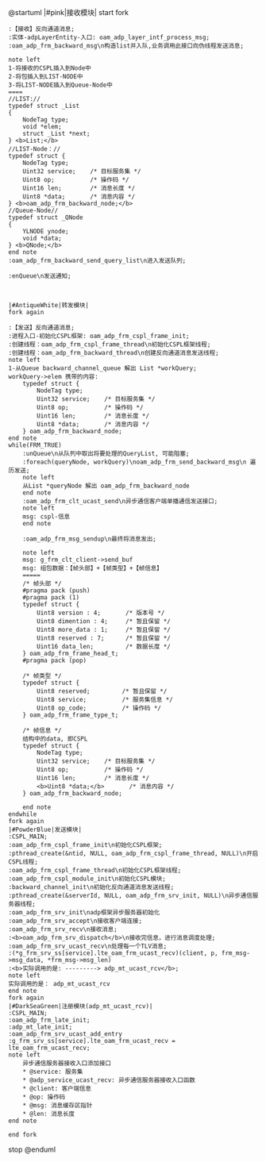 @startuml
|#pink|接收模块|
start
    fork

    :【接收】反向通道消息;
    :实体-adpLayerEntity-入口: oam_adp_layer_intf_process_msg;
    :oam_adp_frm_backward_msg\n构造list并入队,业务调用此接口向伪线程发送消息;

    note left
    1-将接收的CSPL插入到Node中
    2-将包插入到LIST-NODE中
    3-将LIST-NODE插入到Queue-Node中
    ====
    //LIST://
    typedef struct _List
    {
        NodeTag type;
        void *elem;
        struct _List *next;
    } <b>List;</b>
    //LIST-Node：//
    typedef struct {
        NodeTag type;
        Uint32 service;    /* 目标服务集 */
        Uint8 op;          /* 操作码 */
        Uint16 len;        /* 消息长度 */
        Uint8 *data;       /* 消息内容 */
    } <b>oam_adp_frm_backward_node;</b>
    //Queue-Node//
    typedef struct _QNode
    {
        YLNODE ynode;
        void *data;
    } <b>QNode;</b>
    end note
    :oam_adp_frm_backward_send_query_list\n进入发送队列;

    :enQueue\n发送通知;



    |#AntiqueWhite|转发模块|
    fork again

    :【发送】反向通道消息;
    :进程入口-初始化CSPL框架: oam_adp_frm_cspl_frame_init;
    :创建线程：oam_adp_frm_cspl_frame_thread\n初始化CSPL框架线程;
    :创建线程：oam_adp_frm_backward_thread\n创建反向通道消息发送线程;
    note left
    1-从Queue backward_channel_queue 解出 List *workQuery;
    workQuery->elem 携带的内容:
        typedef struct {
            NodeTag type;
            Uint32 service;    /* 目标服务集 */
            Uint8 op;          /* 操作码 */
            Uint16 len;        /* 消息长度 */
            Uint8 *data;       /* 消息内容 */
        } oam_adp_frm_backward_node;
    end note
    while(FRM_TRUE)
        :unQueue\n从队列中取出将要处理的QueryList, 可能阻塞;
        :foreach(queryNode, workQuery)\noam_adp_frm_send_backward_msg\n 遍历发送;
        note left
        从List *queryNode 解出 oam_adp_frm_backward_node
        end note
        :oam_adp_frm_clt_ucast_send\n异步通信客户端单播通信发送接口;
        note left
        msg: cspl-信息
        end note

        :oam_adp_frm_msg_sendup\n最终将消息发出;

        note left
        msg: g_frm_clt_client->send_buf
        msg: 组包数据：【帧头部】+【帧类型】+【帧信息】
        =====
        /* 帧头部 */
        #pragma pack (push)
        #pragma pack (1)
        typedef struct {
            Uint8 version : 4;       /* 版本号 */
            Uint8 dimention : 4;     /* 暂且保留 */
            Uint8 more_data : 1;     /* 暂且保留 */
            Uint8 reserved : 7;      /* 暂且保留 */
            Uint16 data_len;         /* 数据长度 */
        } oam_adp_frm_frame_head_t;
        #pragma pack (pop)

        /* 帧类型 */
        typedef struct {
            Uint8 reserved;         /* 暂且保留 */
            Uint8 service;          /* 服务集信息 */
            Uint8 op_code;          /* 操作码 */
        } oam_adp_frm_frame_type_t;

        /* 帧信息 */
        结构中的data, 即CSPL
        typedef struct {
            NodeTag type;
            Uint32 service;    /* 目标服务集 */
            Uint8 op;          /* 操作码 */
            Uint16 len;        /* 消息长度 */
            <b>Uint8 *data;</b>       /* 消息内容 */
        } oam_adp_frm_backward_node;

        end note
    endwhile
    fork again
    |#PowderBlue|发送模块|
    :CSPL_MAIN;
    :oam_adp_frm_cspl_frame_init\n初始化CSPL框架;
    :pthread_create(&ntid, NULL, oam_adp_frm_cspl_frame_thread, NULL)\n开启CSPL线程;
    :oam_adp_frm_cspl_frame_thread\n初始化CSPL框架线程;
    :oam_adp_frm_cspl_module_init\n初始化CSPL模块;
    :backward_channel_init\n初始化反向通道消息发送线程;
    :pthread_create(&serverId, NULL, oam_adp_frm_srv_init, NULL)\n异步通信服务器线程;
    :oam_adp_frm_srv_init\nadp框架异步服务器初始化
    :oam_adp_frm_srv_accept\n接收客户端连接;
    :oam_adp_frm_srv_recv\n接收消息;
    :<b>oam_adp_frm_srv_dispatch</b>\n接收完信息，进行消息调度处理;
    :oam_adp_frm_srv_ucast_recv\n处理每一个TLV消息;
    :(*g_frm_srv_ss[service].lte_oam_frm_ucast_recv)(client, p, frm_msg->msg_data, *frm_msg->msg_len)
    :<b>实际调用的是: ---------> adp_mt_ucast_rcv</b>;
    note left
    实际调用的是： adp_mt_ucast_rcv
    end note
    fork again
    |#DarkSeaGreen|注册模块(adp_mt_ucast_rcv)|
    :CSPL_MAIN;
    :oam_adp_frm_late_init;
    :adp_mt_late_init;
    :oam_adp_frm_srv_ucast_add_entry
    :g_frm_srv_ss[service].lte_oam_frm_ucast_recv = lte_oam_frm_ucast_recv;
    note left
        异步通信服务器接收入口添加接口
        * @service: 服务集
        * @adp_service_ucast_recv: 异步通信服务器接收入口函数
        * @client: 客户端信息
        * @op: 操作码
        * @msg: 消息缓存区指针
        * @len: 消息长度
    end note

    end fork
stop
@enduml
